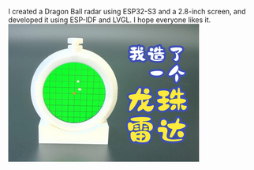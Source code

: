 I created a Dragon Ball radar using ESP32-S3 and a 2.8-inch screen, and developed it using ESP-IDF and LVGL. I hope everyone likes it.
![image](https://github.com/1DaYuStudio/DargonBallRadar/blob/main/picture/radar.png)
